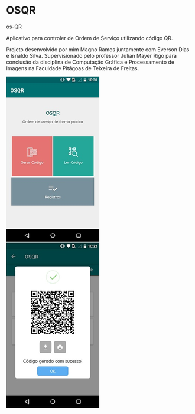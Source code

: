 # OSQR
os-QR 

Aplicativo para controler de Ordem de Serviço utilizando código QR. 


Projeto desenvolvido por mim Magno Ramos juntamente com Everson Dias e Isnaldo Silva. Supervisionado pelo professor Julian Mayer Rigo para 
conclusão da disciplina de Computação Gráfica e Processamento de Imagens na Faculdade Pitágoas de Teixeira de Freitas.



![alt text](https://github.com/Magno-Ramos/OSQR/blob/master/imagens/IMG-20180315-WA0004.jpg)
![alt text](https://github.com/Magno-Ramos/OSQR/blob/master/imagens/IMG-20180315-WA0011.jpg)
